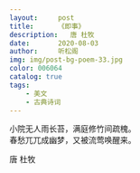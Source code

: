 ```yaml
---
layout:     post
title:      《即事》
description:   唐 杜牧
date:       2020-08-03
author:     听松阁
img: img/post-bg-poem-33.jpg
color: 006064
catalog: true
tags:
    - 美文
    - 古典诗词
---
```


小院无人雨长苔，满庭修竹间疏槐。<br>
春愁兀兀成幽梦，又被流莺唤醒来。<br>

唐 杜牧